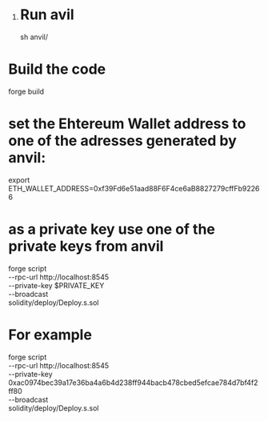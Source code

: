 1. # Run avil
   sh anvil/

# Build the code

forge build

# set the Ehtereum Wallet address to one of the adresses generated by anvil:

export ETH_WALLET_ADDRESS=0xf39Fd6e51aad88F6F4ce6aB8827279cffFb92266

# as a private key use one of the private keys from anvil

forge script \
 --rpc-url http://localhost:8545 \
 --private-key $PRIVATE_KEY \
 --broadcast \
 solidity/deploy/Deploy.s.sol

# For example

forge script \
 --rpc-url http://localhost:8545 \
 --private-key 0xac0974bec39a17e36ba4a6b4d238ff944bacb478cbed5efcae784d7bf4f2ff80 \
 --broadcast \
 solidity/deploy/Deploy.s.sol
